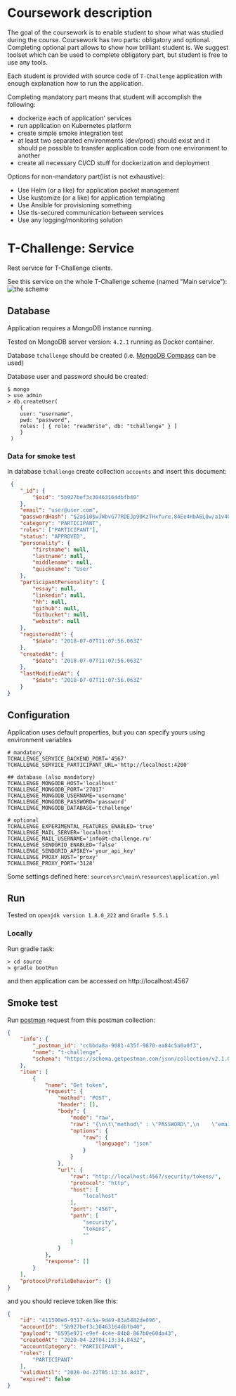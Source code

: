 # Coursework description

The goal of the coursework is to enable student to show what was studied during the course. Coursework has two parts: obligatory and optional. <br> 
Completing optional part allows to show how brilliant student is. We suggest toolset which can be used to complete obligatory part, but student is free to use any tools.

Each student is provided with source code of `T-Challenge` application with enough explanation how to run the application.

Completing mandatory part means that student will accomplish the following:
* dockerize each of application' services
* run application on Kubernetes platform
* create simple smoke integration test
* at least two separated environments (dev/prod) should exist and it should pe possible to transfer application code from one environment to another
* create all necessary CI/CD stuff for dockerization and deployment 

Options for non-mandatory part(list is not exhaustive):
* Use Helm (or a like) for application packet management
* Use kustomize (or a like) for application templating 
* Use Ansible for provisioning something
* Use tls-secured communication between services
* Use any logging/monitoring solution

# T-Challenge: Service
Rest service for T-Challenge clients.

See this service on the whole T-Challenge scheme (named "Main service"):
![the scheme](t-challenge-scheme.png)

## Database
Application requires a MongoDB instance running.

Tested on MongoDB server version: `4.2.1` running as Docker container.

Database `tchallenge` should be created (i.e. [MongoDB Compass](https://www.mongodb.com/products/compass) can be used)

Database user and password should be created:

```shell
$ mongo
> use admin
> db.createUser(
    {
    user: "username",
    pwd: "password",
    roles: [ { role: "readWrite", db: "tchallenge" } ]
    }
 )
```

### Data for smoke test

In database `tchallenge` create collection `accounts` and insert this document:

```json
 {
    "_id": {
        "$oid": "5b927bef3c30463164dbfb40"
    },
    "email": "user@user.com",
    "passwordHash": "$2a$10$wJWbvG77RDEJp90KzTHxfure.84Ee4HbA6L0w/a1v40ArXR8N/CtK",
    "category": "PARTICIPANT",
    "roles": ["PARTICIPANT"],
    "status": "APPROVED",
    "personality": {
        "firstname": null,
        "lastname": null,
        "middlename": null,
        "quickname": "User"
    },
    "participantPersonality": {
        "essay": null,
        "linkedin": null,
        "hh": null,
        "github": null,
        "bitbucket": null,
        "website": null
    },
    "registeredAt": {
        "$date": "2018-07-07T11:07:56.063Z"
    },
    "createdAt": {
        "$date": "2018-07-07T11:07:56.063Z"
    },
    "lastModifiedAt": {
        "$date": "2018-07-07T11:07:56.063Z"
    }
}
```

## Configuration

Application uses default properties, but you can specify yours using environment variables

```shell
# mandatory
TCHALLENGE_SERVICE_BACKEND_PORT='4567'
TCHALLENGE_SERVICE_PARTICIPANT_URL='http://localhost:4200'

## database (also mandatory)
TCHALLENGE_MONGODB_HOST='localhost'
TCHALLENGE_MONGODB_PORT='27017'
TCHALLENGE_MONGODB_USERNAME='username'
TCHALLENGE_MONGODB_PASSWORD='password'
TCHALLENGE_MONGODB_DATABASE='tchallenge'

# optional
TCHALLENGE_EXPERIMENTAL_FEATURES_ENABLED='true'
TCHALLENGE_MAIL_SERVER='localhost'
TCHALLENGE_MAIL_USERNAME='info@t-challenge.ru'
TCHALLENGE_SENDGRID_ENABLED='false'
TCHALLENGE_SENDGRID_APIKEY='your_api_key'
TCHALLENGE_PROXY_HOST='proxy'
TCHALLENGE_PROXY_PORT='3128'
```
Some settings defined here: `source\src\main\resources\application.yml`

## Run 

Tested on `openjdk version 1.8.0_222` and `Gradle 5.5.1`

### Locally

Run gradle task:
```shell
> cd source
> gradle bootRun
```
and then application can be accessed on http://localhost:4567

## Smoke test

Run [postman](https://www.postman.com/) request from this postman collection:
```json
{
	"info": {
		"_postman_id": "ccbbda8a-9081-435f-9870-ea84c5a0a0f3",
		"name": "t-challenge",
		"schema": "https://schema.getpostman.com/json/collection/v2.1.0/collection.json"
	},
	"item": [
		{
			"name": "Get token",
			"request": {
				"method": "POST",
				"header": [],
				"body": {
					"mode": "raw",
					"raw": "{\n\t\"method\" : \"PASSWORD\",\n    \"email\" : \"user@user.com\",\n    \"password\" : \"12345\"\n}",
					"options": {
						"raw": {
							"language": "json"
						}
					}
				},
				"url": {
					"raw": "http://localhost:4567/security/tokens/",
					"protocol": "http",
					"host": [
						"localhost"
					],
					"port": "4567",
					"path": [
						"security",
						"tokens",
						""
					]
				}
			},
			"response": []
		}
	],
	"protocolProfileBehavior": {}
}
```

and you should recieve token like this:
```json
{
    "id": "411590e0-9317-4c5a-9d49-83a5482de096",
    "accountId": "5b927bef3c30463164dbfb40",
    "payload": "6595e971-e9ef-4c4e-84b8-867b0e60da43",
    "createdAt": "2020-04-22T04:13:34.843Z",
    "accountCategory": "PARTICIPANT",
    "roles": [
        "PARTICIPANT"
    ],
    "validUntil": "2020-04-22T05:13:34.843Z",
    "expired": false
}
``` 

